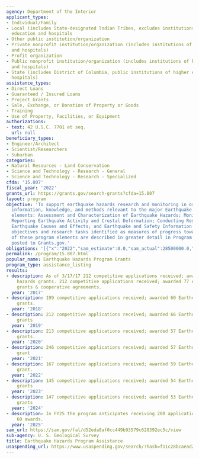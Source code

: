 ```yaml
---
agency: Department of the Interior
applicant_types:
- Individual/Family
- Local (includes State-designated lndian Tribes, excludes institutions of higher
  education and hospitals
- Other public institution/organization
- Private nonprofit institution/organization (includes institutions of higher education
  and hospitals)
- Profit organization
- Public nonprofit institution/organization (includes institutions of higher education
  and hospitals)
- State (includes District of Columbia, public institutions of higher education and
  hospitals)
assistance_types:
- Direct Loans
- Guaranteed / Insured Loans
- Project Grants
- Sale, Exchange, or Donation of Property or Goods
- Training
- Use of Property, Facilities, or Equipment
authorizations:
- text: 42 U.S.C. 7701 et seq.
  url: null
beneficiary_types:
- Engineer/Architect
- Scientist/Researchers
- Suburban
categories:
- Natural Resources - Land Conservation
- Science and Technology - Research - General
- Science and Technology - Research - Specialized
cfda: '15.807'
fiscal_year: '2022'
grants_url: https://grants.gov/search-grants?cfda=15.807
layout: program
objective: 'To support earthquake hazards research and monitoring in order to develop
  information, knowledge, and methods relevant to the major Earthquake Hazards Program
  elements: Assessment and Characterization of Earthquake Hazards; Monitoring and
  Reporting Earthquake Activity and Crustal Deformation; Conducting Research into
  Earthquake Causes and Effects; and Earthquake and Safety Information for Loss Reduction.  Specific
  objectives and research tasks identified as measures of progress towards the goals
  of these program elements are described in greater detail in Program Announcements
  posted to Grants.gov.'
obligations: '[{"x":"2022","sam_estimate":0.0,"sam_actual":28500000.0,"usa_spending_actual":3929330.37},{"x":"2023","sam_estimate":0.0,"sam_actual":18986762.0,"usa_spending_actual":3676182.54},{"x":"2024","sam_estimate":19000000.0,"sam_actual":0.0,"usa_spending_actual":15346038.91}]'
permalink: /program/15.807.html
popular_name: Earthquake Hazards Program Grants
program_type: assistance_listing
results:
- description: As of 3/17/17 212 competitive applications received; awarded 44 earthquake
    hazards grants. 212 competitive applications received; awarded 77 earthquake hazard
    grants & cooperative agreements.
  year: '2017'
- description: 199 competitive applications received; awarded 60 Earthquake Hazards
    grants.
  year: '2018'
- description: 212 competitive applications received; awarded 66 Earthquake Hazards
    grants
  year: '2019'
- description: 213 competitive applications received; awarded 57 Earthquake Hazards
    grants.
  year: '2020'
- description: 246 competitive applications received; awarded 57 Earthquake Hazards
    grant
  year: '2021'
- description: 167 competitive applications received; awarded 59 Earthquake Hazards
    grant.
  year: '2022'
- description: 145 competitive applications received; awarded 54 Earthquake Hazards
    grants
  year: '2023'
- description: 147 competitive applications received; awarded 53 Earthquake Hazards
    grants
  year: '2024'
- description: In FY25 the program anticipates receiving 200 applications and issuing
    60 awards.
  year: '2025'
sam_url: https://sam.gov/fal/d52eda8af0cc449b93579c628392ec5c/view
sub-agency: U. S. Geological Survey
title: Earthquake Hazards Program Assistance
usaspending_url: https://www.usaspending.gov/search/?hash=f11c28bcaead271ac3decec3b5693951
---
```

